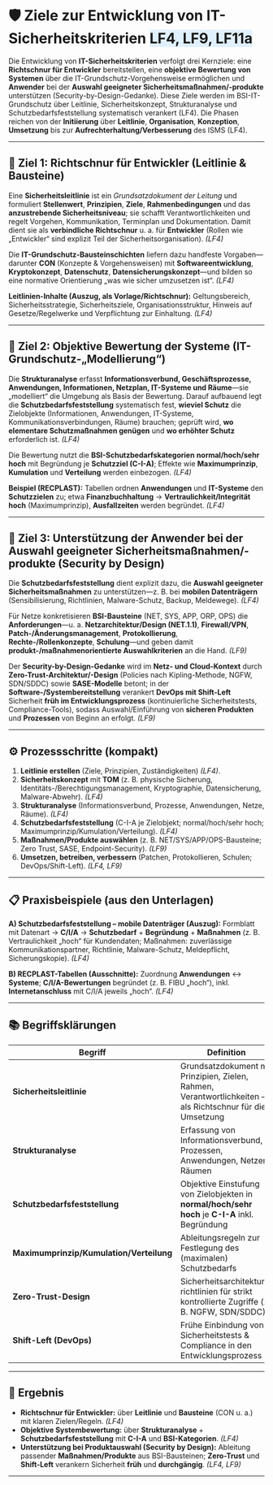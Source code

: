 # 🛡️ Ziele zur Entwicklung von IT-Sicherheitskriterien <span style="background:#e0f0ff;">LF4, LF9, LF11a</span>

Die Entwicklung von **IT-Sicherheitskriterien** verfolgt drei Kernziele: eine **Richtschnur für Entwickler** bereitstellen, eine **objektive Bewertung von Systemen** über die IT-Grundschutz-Vorgehensweise ermöglichen und **Anwender** bei der **Auswahl geeigneter Sicherheitsmaßnahmen/-produkte** unterstützen (Security-by-Design-Gedanke). Diese Ziele werden im BSI-IT-Grundschutz über Leitlinie, Sicherheitskonzept, Strukturanalyse und Schutzbedarfsfeststellung systematisch verankert (LF4). Die Phasen reichen von der **Initiierung** über **Leitlinie**, **Organisation**, **Konzeption**, **Umsetzung** bis zur **Aufrechterhaltung/Verbesserung** des ISMS (LF4). 

---

## 🧭 Ziel 1: Richtschnur für Entwickler (Leitlinie & Bausteine)

Eine **Sicherheitsleitlinie** ist ein *Grundsatzdokument der Leitung* und formuliert **Stellenwert**, **Prinzipien**, **Ziele**, **Rahmenbedingungen** und das **anzustrebende Sicherheitsniveau**; sie schafft Verantwortlichkeiten und regelt Vorgehen, Kommunikation, Terminplan und Dokumentation. Damit dient sie als **verbindliche Richtschnur** u. a. für **Entwickler** (Rollen wie „Entwickler“ sind explizit Teil der Sicherheitsorganisation). *(LF4)*

Die **IT-Grundschutz-Bausteinschichten** liefern dazu handfeste Vorgaben—darunter **CON** (Konzepte & Vorgehensweisen) mit **Softwareentwicklung**, **Kryptokonzept**, **Datenschutz**, **Datensicherungskonzept**—und bilden so eine normative Orientierung „was wie sicher umzusetzen ist“. *(LF4)* 

**Leitlinien-Inhalte (Auszug, als Vorlage/Richtschnur):** Geltungsbereich, Sicherheitsstrategie, Sicherheitsziele, Organisationsstruktur, Hinweis auf Gesetze/Regelwerke und Verpflichtung zur Einhaltung. *(LF4)* 

---

## 🧪 Ziel 2: Objektive Bewertung der Systeme (IT-Grundschutz-„Modellierung“)

Die **Strukturanalyse** erfasst **Informationsverbund, Geschäftsprozesse, Anwendungen, Informationen, Netzplan, IT-Systeme und Räume**—sie „modelliert“ die Umgebung als Basis der Bewertung. Darauf aufbauend legt die **Schutzbedarfsfeststellung** systematisch fest, **wieviel Schutz** die Zielobjekte (Informationen, Anwendungen, IT-Systeme, Kommunikationsverbindungen, Räume) brauchen; geprüft wird, **wo elementare Schutzmaßnahmen genügen** und **wo erhöhter Schutz** erforderlich ist. *(LF4)*

Die Bewertung nutzt die **BSI-Schutzbedarfskategorien** **normal/hoch/sehr hoch** mit Begründung je **Schutzziel (C-I-A)**; Effekte wie **Maximumprinzip**, **Kumulation** und **Verteilung** werden einbezogen. *(LF4)* 

**Beispiel (RECPLAST):** Tabellen ordnen **Anwendungen** und **IT-Systeme** den **Schutzzielen** zu; etwa **Finanzbuchhaltung** → **Vertraulichkeit/Integrität hoch** (Maximumprinzip), **Ausfallzeiten** werden begründet. *(LF4)* 

---

## 🧰 Ziel 3: Unterstützung der Anwender bei der Auswahl geeigneter Sicherheitsmaßnahmen/-produkte (Security by Design)

Die **Schutzbedarfsfeststellung** dient explizit dazu, die **Auswahl geeigneter Sicherheitsmaßnahmen** zu unterstützen—z. B. bei **mobilen Datenträgern** (Sensibilisierung, Richtlinien, Malware-Schutz, Backup, Meldewege). *(LF4)* 

Für Netze konkretisieren **BSI-Bausteine** (NET, SYS, APP, ORP, OPS) die **Anforderungen**—u. a. **Netzarchitektur/Design (NET.1.1)**, **Firewall/VPN**, **Patch-/Änderungsmanagement**, **Protokollierung**, **Rechte-/Rollenkonzepte**, **Schulung**—und geben damit **produkt-/maßnahmenorientierte Auswahlkriterien** an die Hand. *(LF9)* 

Der **Security-by-Design-Gedanke** wird im **Netz- und Cloud-Kontext** durch **Zero-Trust-Architektur/-Design** (Policies nach Kipling-Methode, NGFW, SDN/SDDC) sowie **SASE-Modelle** betont; in der **Software-/Systembereitstellung** verankert **DevOps mit Shift-Left** Sicherheit **früh im Entwicklungsprozess** (kontinuierliche Sicherheitstests, Compliance-Tools), sodass Auswahl/Einführung von **sicheren Produkten** und **Prozessen** von Beginn an erfolgt. *(LF9)*

---

## ⚙️ Prozessschritte (kompakt)

1. **Leitlinie erstellen** (Ziele, Prinzipien, Zuständigkeiten) *(LF4)*. 
2. **Sicherheitskonzept** mit **TOM** (z. B. physische Sicherung, Identitäts-/Berechtigungsmanagement, Kryptographie, Datensicherung, Malware-Abwehr). *(LF4)* 
3. **Strukturanalyse** (Informationsverbund, Prozesse, Anwendungen, Netze, Räume). *(LF4)* 
4. **Schutzbedarfsfeststellung** (C-I-A je Zielobjekt; normal/hoch/sehr hoch; Maximumprinzip/Kumulation/Verteilung). *(LF4)* 
5. **Maßnahmen/Produkte auswählen** (z. B. NET/SYS/APP/OPS-Bausteine; Zero Trust, SASE, Endpoint-Security). *(LF9)*
6. **Umsetzen, betreiben, verbessern** (Patchen, Protokollieren, Schulen; DevOps/Shift-Left). *(LF4, LF9)*

---

## 📋 Praxisbeispiele (aus den Unterlagen)

**A) Schutzbedarfsfeststellung – mobile Datenträger (Auszug):**
Formblatt mit Datenart → **C/I/A** → **Schutzbedarf** + **Begründung** + **Maßnahmen** (z. B. Vertraulichkeit „hoch“ für Kundendaten; Maßnahmen: zuverlässige Kommunikationspartner, Richtlinie, Malware-Schutz, Meldepflicht, Sicherungskopie). *(LF4)* 

**B) RECPLAST-Tabellen (Ausschnitte):**
Zuordnung **Anwendungen** ↔ **Systeme**; **C/I/A-Bewertungen** begründet (z. B. FIBU „hoch“), inkl. **Internetanschluss** mit C/I/A jeweils „hoch“. *(LF4)* 

---

## 📚 Begriffsklärungen

| Begriff                                  | Definition                                                                                                 | Quelle |
| ---------------------------------------- | ---------------------------------------------------------------------------------------------------------- | ------ |
| **Sicherheitsleitlinie**                 | Grundsatzdokument mit Prinzipien, Zielen, Rahmen, Verantwortlichkeiten – als Richtschnur für die Umsetzung | LF4    |
| **Strukturanalyse**                      | Erfassung von Informationsverbund, Prozessen, Anwendungen, Netzen, Räumen                                  | LF4    |
| **Schutzbedarfsfeststellung**            | Objektive Einstufung von Zielobjekten in **normal/hoch/sehr hoch** je **C-I-A** inkl. Begründung           | LF4    |
| **Maximumprinzip/Kumulation/Verteilung** | Ableitungsregeln zur Festlegung des (maximalen) Schutzbedarfs                                              | LF4    |
| **Zero-Trust-Design**                    | Sicherheitsarchitektur/-richtlinien für strikt kontrollierte Zugriffe (z. B. NGFW, SDN/SDDC)               | LF9    |
| **Shift-Left (DevOps)**                  | Frühe Einbindung von Sicherheitstests & Compliance in den Entwicklungsprozess                              | LF9    |

---

## 🎯 Ergebnis

* **Richtschnur für Entwickler:** über **Leitlinie** und **Bausteine** (CON u. a.) mit klaren Zielen/Regeln. *(LF4)*
* **Objektive Systembewertung:** über **Strukturanalyse** + **Schutzbedarfsfeststellung** mit **C-I-A** und **BSI-Kategorien**. *(LF4)*
* **Unterstützung bei Produktauswahl (Security by Design):** Ableitung passender **Maßnahmen/Produkte** aus BSI-Bausteinen; **Zero-Trust** und **Shift-Left** verankern Sicherheit **früh** und **durchgängig**. *(LF4, LF9)*

---


